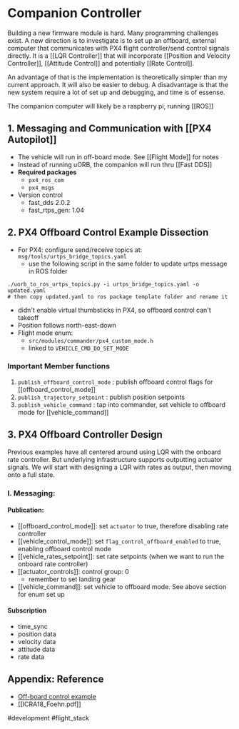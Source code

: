 # Companion Controller

Building a new firmware module is hard. Many programming challenges exist. A new direction is to investigate is to set up an offboard, external computer that communicates with PX4 flight controller/send control signals directly. It is a [[LQR Controller]] that will incorporate [[Position and Velocity Controller]], [[Attitude Control]] and potentially [[Rate Control]]. 

An advantage of that is the implementation is theoretically simpler than my current approach. It will also be easier to debug. A disadvantage is that the new system require a lot of set up and debugging, and time is of essense. 

The companion computer will likely be a raspberry pi, running [[ROS]]

## 1. Messaging and Communication with [[PX4 Autopilot]]
- The vehicle will run in off-board mode. See [[Flight Mode]] for notes
- Instead of running uORB, the companion will run thru [[Fast DDS]]
- **Required packages**
	- `px4_ros_com`
	- `px4_msgs`
- Version control
	- fast_dds 2.0.2
	- fast_rtps_gen: 1.04

## 2. PX4 Offboard Control Example Dissection
- For PX4: configure send/receive topics at: `msg/tools/urtps_bridge_topics.yaml`
	- use the following script in the same folder to update urtps message in ROS folder
```shell
./uorb_to_ros_urtps_topics.py -i urtps_bridge_topics.yaml -o updated.yaml
# then copy updated.yaml to ros package template folder and rename it
```
- didn't enable virtual thumbsticks in PX4, so offboard control can't takeoff
- Position follows north-east-down
- Flight mode enum:
	- `src/modules/commander/px4_custom_mode.h`
	- linked to `VEHICLE_CMD_DO_SET_MODE`

### Important Member functions
1. `publish_offboard_control_mode` : publish offboard control flags for [[offboard_control_mode]]
2. `publish_trajectory_setpoint` : publish position setpoints
3. `publish_vehicle_command` : tap into commander, set vehicle to offboard mode for [[vehicle_command]]

## 3. PX4 Offboard Controller Design

Previous examples have all centered around using LQR with the onboard rate controller. But underlying infrastructure supports outputting actuator signals. We will start with designing a LQR with rates as output, then moving onto a full state.

### I. Messaging:
#### Publication:
- [[offboard_control_mode]]: set `actuator` to true, therefore disabling rate controller
- [[vehicle_control_mode]]: set `flag_control_offboard_enabled` to true, enabling offboard control mode
- [[vehicle_rates_setpoint]]: set rate setpoints (when we want to run the onboard rate controller)
- [[actuator_controls]]: control group: 0
	- remember to set landing gear
- [[vehicle_command]]: set vehicle to offboard mode. See above section for enum set up

#### Subscription
- time_sync
- position data
- velocity data
- attitude data
- rate data


## Appendix: Reference
- [Off-board control example](https://docs.px4.io/main/en/ros/ros2_offboard_control.html)
- [[ICRA18_Foehn.pdf]]

#development #flight_stack 